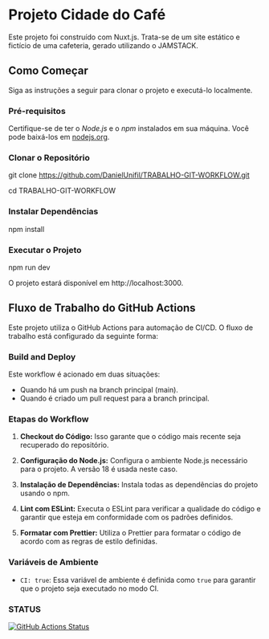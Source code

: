 # Projeto Cidade do Café

Este projeto foi construído com Nuxt.js. Trata-se de um site estático e fictício de uma cafeteria, gerado utilizando o JAMSTACK.

## Como Começar

Siga as instruções a seguir para clonar o projeto e executá-lo localmente.

### Pré-requisitos

Certifique-se de ter o *Node.js* e o *npm* instalados em sua máquina. Você pode baixá-los em [nodejs.org](https://nodejs.org/).

### Clonar o Repositório

git clone https://github.com/DanielUnifil/TRABALHO-GIT-WORKFLOW.git

cd TRABALHO-GIT-WORKFLOW

### Instalar Dependências

npm install

### Executar o Projeto

npm run dev

O projeto estará disponível em http://localhost:3000.

## Fluxo de Trabalho do GitHub Actions

Este projeto utiliza o GitHub Actions para automação de CI/CD. O fluxo de trabalho está configurado da seguinte forma:

### Build and Deploy

Este workflow é acionado em duas situações:
- Quando há um push na branch principal (main).
- Quando é criado um pull request para a branch principal.

### Etapas do Workflow

1. **Checkout do Código:** Isso garante que o código mais recente seja recuperado do repositório.

2. **Configuração do Node.js:** Configura o ambiente Node.js necessário para o projeto. A versão 18 é usada neste caso.

3. **Instalação de Dependências:** Instala todas as dependências do projeto usando o npm.

4. **Lint com ESLint:** Executa o ESLint para verificar a qualidade do código e garantir que esteja em conformidade com os padrões definidos.

5. **Formatar com Prettier:** Utiliza o Prettier para formatar o código de acordo com as regras de estilo definidas.

### Variáveis de Ambiente

- `CI: true`: Essa variável de ambiente é definida como `true` para garantir que o projeto seja executado no modo CI.


### STATUS 

[![GitHub Actions Status](https://github.com/DanielUnifil/TRABALHO-GIT-WORKFLOW/workflows/build/badge.svg)](https://github.com/DanielUnifil/TRABALHO-GIT-WORKFLOW/actions)
